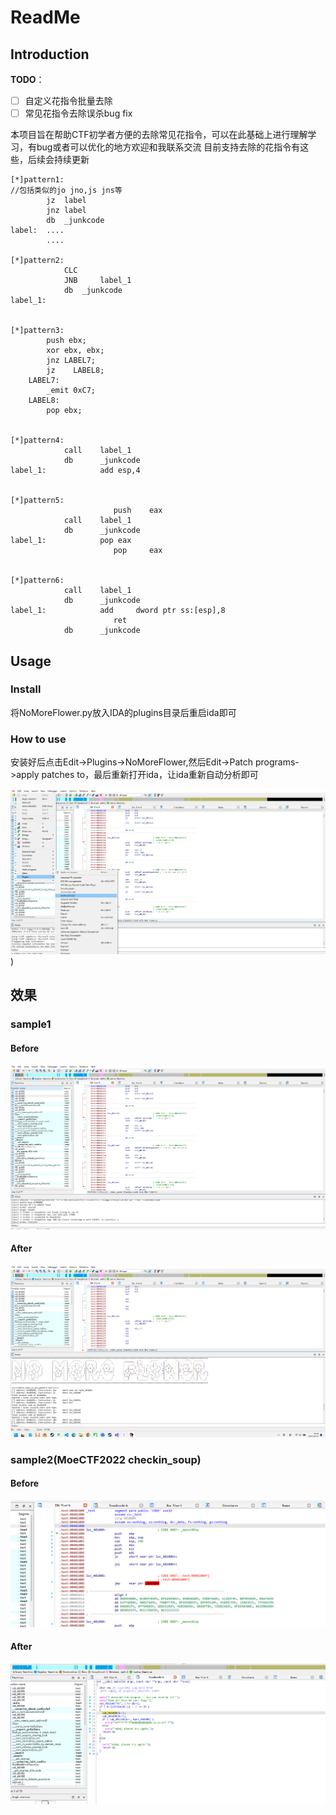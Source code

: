 # ReadMe

## Introduction

**TODO**：

- [ ] 自定义花指令批量去除
- [ ] 常见花指令去除误杀bug fix

本项目旨在帮助CTF初学者方便的去除常见花指令，可以在此基础上进行理解学习，有bug或者可以优化的地方欢迎和我联系交流
目前支持去除的花指令有这些，后续会持续更新

```
[*]pattern1:
//包括类似的jo jno,js jns等
		jz	label
		jnz	label
		db	_junkcode
label:	....
		....

[*]pattern2:
			CLC
			JNB 	label_1
			db 	_junkcode
label_1:


[*]pattern3:
        push ebx;
        xor ebx, ebx;
        jnz LABEL7;
        jz    LABEL8;
    LABEL7:
        _emit 0xC7;
    LABEL8:
        pop ebx;
        

[*]pattern4:
			call	label_1
			db		_junkcode
label_1:	        add	esp,4


[*]pattern5:
                       push    eax
			call	label_1
			db		_junkcode
label_1:	        pop	eax
                       pop     eax
                  

[*]pattern6:
			call	label_1
			db		_junkcode
label_1:	        add     dword ptr ss:[esp],8
                       ret
			db		_junkcode
```



## Usage

### Install

将NoMoreFlower.py放入IDA的plugins目录后重启ida即可

### How to use

安装好后点击Edit->Plugins->NoMoreFlower,然后Edit->Patch programs->apply patches to，最后重新打开ida，让ida重新自动分析即可

![use](https://github.com/x1aon1ng/NoMoreFlower/blob/master/pic/use.png))
## 效果

### sample1

#### Before

![example_before](https://github.com/x1aon1ng/NoMoreFlower/blob/master/pic/example_before.png)

#### After
![example_atfer](https://github.com/x1aon1ng/NoMoreFlower/blob/master/pic/example_atfer.png)

### sample2(MoeCTF2022 checkin_soup)

#### Before

![checkinsoup_before](https://github.com/x1aon1ng/NoMoreFlower/blob/master/pic/checkinsoup_before.png)

#### After

![checkinsoup_after](https://github.com/x1aon1ng/NoMoreFlower/blob/master/pic/checkinsoup_after.png)
